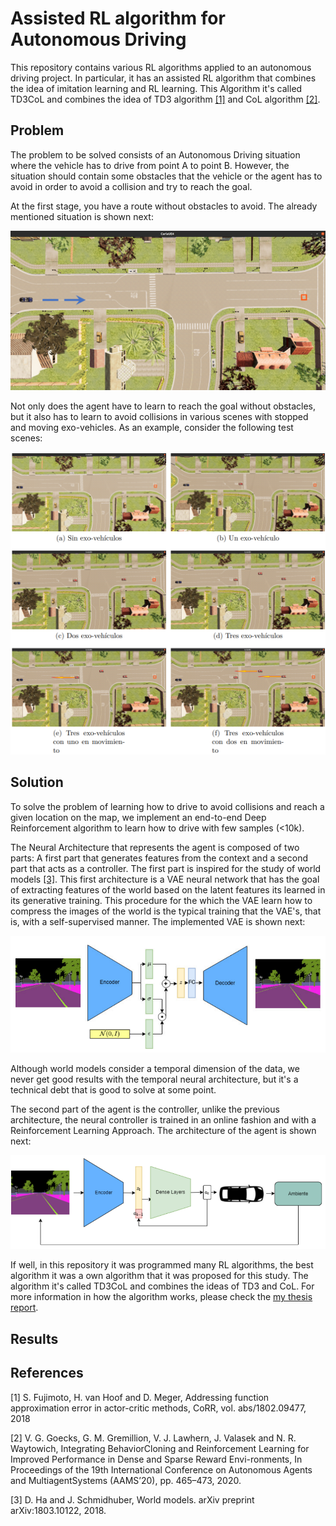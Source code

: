 # Assisted RL algorithm for Autonomous Driving

This repository contains various RL algorithms applied to an autonomous driving project. In particular, it has an assisted RL algorithm that combines the idea of imitation learning and RL learning. This Algorithm it's called TD3CoL and combines the idea of TD3 algorithm [[1]](#1) and CoL algorithm [[2]](#2). 

## Problem

The problem to be solved consists of an Autonomous Driving situation where the vehicle has to drive from point A to point B. However, the situation should contain some obstacles that the vehicle or the agent has to avoid in order to avoid a collision and try to reach the goal.

At the first stage, you have a route without obstacles to avoid. The already mentioned situation is shown next:

![FirstStage](/assets/AgentGoal.png)

Not only does the agent have to learn to reach the goal without obstacles, but it also has to learn to avoid collisions in various scenes with stopped and moving exo-vehicles. As an example, consider the following test scenes:

![Scenes](/assets/Scenes.png)

## Solution

To solve the problem of learning how to drive to avoid collisions and reach a given location on the map, we implement an end-to-end Deep Reinforcement algorithm to learn how to drive with few samples (<10k).

The Neural Architecture that represents the agent is composed of two parts: A first part that generates features from the context and a second part that acts as a controller. The first part is inspired for the study of world models [[3]](#3). This first architecture is a VAE neural network that has the goal of extracting features of the world based on the latent features its learned in its generative training. This procedure for the which the VAE learn how to compress the images of the world is the typical training that the VAE's, that is, with a self-supervised manner. The implemented VAE is shown next:

![VAE](/assets/VAE.png)

Although world models consider a temporal dimension of the data, we never get good results with the temporal neural architecture, but it's a technical debt that is good to solve at some point. 

The second part of the agent is the controller, unlike the previous architecture, the neural controller is trained in an online fashion and with a Reinforcement Learning Approach. The architecture of the agent is shown next:

![controller](/assets/controller.png)


If well, in this repository it was programmed many RL algorithms, the best algorithm it was a own algorithm that it was proposed for this study. The algorithm it's called TD3CoL and combines the ideas of TD3 and CoL. For more information in how the algorithm works, please check the [my thesis report](https://drive.google.com/file/d/1ABT6a0ngvID4QcUGRbGH3ZOGjIHiQoML/view?usp=sharing).

## Results

## References

<a id="TD3">[1]</a>
S. Fujimoto, H. van Hoof and D. Meger, Addressing function approximation error in actor-critic methods, CoRR, vol. abs/1802.09477, 2018

<a id="CoL">[2]</a>
V. G. Goecks, G. M. Gremillion, V. J. Lawhern, J. Valasek and N. R. Waytowich, Integrating BehaviorCloning and Reinforcement Learning for Improved Performance in Dense and Sparse Reward Envi-ronments, In Proceedings of the 19th International Conference on Autonomous Agents and MultiagentSystems (AAMS’20), pp. 465–473, 2020.

<a id="world-models">[3]</a>
D. Ha and J. Schmidhuber, World models. arXiv preprint arXiv:1803.10122, 2018.







